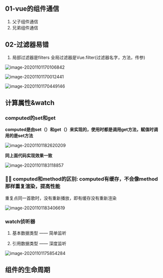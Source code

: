 ## 01-vue的组件通信

1. 父子组件通信
2. 兄弟组件通信

## 02-过滤器易错

1. 局部过滤器是filters 全局过滤器是Vue.filter(过滤器名字，方法，传参)

![image-20201101170106842](C:\Users\admin\AppData\Roaming\Typora\typora-user-images\image-20201101170106842.png)

![image-20201101170012441](C:\Users\admin\AppData\Roaming\Typora\typora-user-images\image-20201101170012441.png)

![image-20201101170449146](C:\Users\admin\AppData\Roaming\Typora\typora-user-images\image-20201101170449146.png)

## 计算属性&watch

### computed的set和get

**computed是由set（）和get（）来实现的，使用时都是调用get方法，赋值时调用的是set方法**

![image-20201101182620209](C:\Users\admin\AppData\Roaming\Typora\typora-user-images\image-20201101182620209.png)

**同上面代码实现效果一致**

![image-20201101183118857](C:\Users\admin\AppData\Roaming\Typora\typora-user-images\image-20201101183118857.png)

### :bowing_woman: computed和method的区别: computed有缓存，不会像method那样重复渲染，提高性能

重复点同一首歌时，没有重新播放，即有缓存没有重新渲染

![image-20201101183406619](C:\Users\admin\AppData\Roaming\Typora\typora-user-images\image-20201101183406619.png)

### watch侦听器 
1. 基本数据类型 —— 简单监听

2. 引用数据类型 —— 深度监听

![image-20201101175854284](C:\Users\admin\AppData\Roaming\Typora\typora-user-images\image-20201101175854284.png)





## 组件的生命周期

